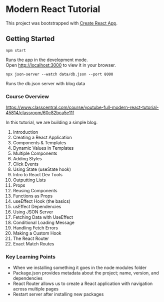 # Modern React Tutorial 

This project was bootstrapped with [Create React App](https://github.com/facebook/create-react-app).

## Getting Started 

`npm start`

Runs the app in the development mode.\
Open [http://localhost:3000](http://localhost:3000) to view it in your browser.

`npx json-server --watch data/db.json --port 8000`

Runs the db.json server with blog data 

### Course Overview 
https://www.classcentral.com/course/youtube-full-modern-react-tutorial-45814/classroom/60c82bca5e11f

In this tutorial, we are building a simple blog.

1) Introduction 
2) Creating a React Application 
3) Components & Templates 
4) Dynamic Values in Templates 
5) Multiple Components 
6) Adding Styles
7) Click Events 
8) Using State (useState hook)
9) Intro to React Dev Tools 
10) Outputting Lists 
11) Props 
12) Reusing Components 
13) Functions as Props
14) useEffect Hook (the basics)
15) usEffect Dependencies 
16) Using JSON Server 
17) Fetching Data with UseEffect 
18) Conditional Loading Message 
19) Handling Fetch Errors 
20) Making a Custom Hook 
21) The React Router 
22) Exact Match Routes 

### Key Learning Points
- When we installing something it goes in the node modules folder 
- Package.json provides metadata about the project; name, version, and dependencies
- React Router allows us to create a React application with navigation across multiple pages 
- Restart server after installing new packages 











